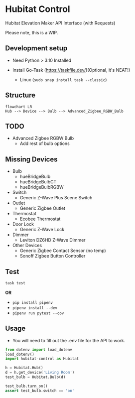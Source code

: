 # Hubitat Control

Hubitat Elevation Maker API Interface (with Requests)

Please note, this is a WIP.

## Development setup

- Need Python > 3.10 Installed

- Install Go-Task (<https://taskfile.dev/>)(Optional, it's NEAT!)
  - Linux (`sudo snap install task --classic`)

## Structure

```mermaid
flowchart LR
Hub --> Device --> Bulb --> Advanced_Zigbee_RGBW_Bulb
```

## TODO
- Advanced Zigbee RGBW Bulb
  - Add rest of bulb options
## Missing Devices
- Bulb
  - hueBridgeBulb
  - hueBridgeBulbCT
  - hueBridgeBulbRGBW
- Switch
  - Generic Z-Wave Plus Scene Switch
- Outlet
  - Generic Zigbee Outlet
- Thermostat
  - Ecobee Thermostat
- Door Lock
  - Generic Z-Wave Lock
- Dimmer
  - Leviton DZ6HD Z-Wave Dimmer
- Other Devices
  - Generic Zigbee Contact Sensor (no temp)
  - Sonoff Zigbee Button Controller
## Test

```sh
task test
```

**OR**

- `pip install pipenv`
- `pipenv install --dev`
- `pipenv run pytest --cov`

## Usage

- You will need to fill out the .env file for the API to work.

```python
from dotenv import load_dotenv
load_dotenv()
import hubitat-control as Hubitat

h = Hubitat.Hub()
d = h.get_device('Living Room')
test_bulb = Hubitat.Bulb(d)

test_bulb.turn_on()
assert test_bulb.switch == 'on'
```
